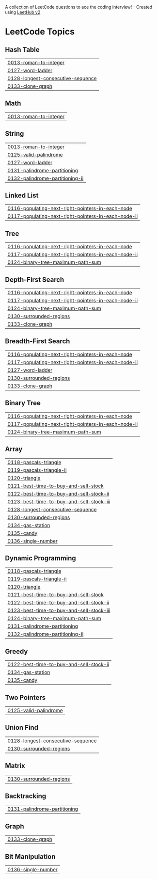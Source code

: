 A collection of LeetCode questions to ace the coding interview! - Created using [LeetHub v2](https://github.com/arunbhardwaj/LeetHub-2.0)
<!---LeetCode Topics Start-->
# LeetCode Topics
## Hash Table
|  |
| ------- |
| [0013-roman-to-integer](https://github.com/nilf4/LeetcodeRudra/tree/master/0013-roman-to-integer) |
| [0127-word-ladder](https://github.com/nilf4/LeetcodeRudra/tree/master/0127-word-ladder) |
| [0128-longest-consecutive-sequence](https://github.com/nilf4/LeetcodeRudra/tree/master/0128-longest-consecutive-sequence) |
| [0133-clone-graph](https://github.com/nilf4/LeetcodeRudra/tree/master/0133-clone-graph) |
## Math
|  |
| ------- |
| [0013-roman-to-integer](https://github.com/nilf4/LeetcodeRudra/tree/master/0013-roman-to-integer) |
## String
|  |
| ------- |
| [0013-roman-to-integer](https://github.com/nilf4/LeetcodeRudra/tree/master/0013-roman-to-integer) |
| [0125-valid-palindrome](https://github.com/nilf4/LeetcodeRudra/tree/master/0125-valid-palindrome) |
| [0127-word-ladder](https://github.com/nilf4/LeetcodeRudra/tree/master/0127-word-ladder) |
| [0131-palindrome-partitioning](https://github.com/nilf4/LeetcodeRudra/tree/master/0131-palindrome-partitioning) |
| [0132-palindrome-partitioning-ii](https://github.com/nilf4/LeetcodeRudra/tree/master/0132-palindrome-partitioning-ii) |
## Linked List
|  |
| ------- |
| [0116-populating-next-right-pointers-in-each-node](https://github.com/nilf4/LeetcodeRudra/tree/master/0116-populating-next-right-pointers-in-each-node) |
| [0117-populating-next-right-pointers-in-each-node-ii](https://github.com/nilf4/LeetcodeRudra/tree/master/0117-populating-next-right-pointers-in-each-node-ii) |
## Tree
|  |
| ------- |
| [0116-populating-next-right-pointers-in-each-node](https://github.com/nilf4/LeetcodeRudra/tree/master/0116-populating-next-right-pointers-in-each-node) |
| [0117-populating-next-right-pointers-in-each-node-ii](https://github.com/nilf4/LeetcodeRudra/tree/master/0117-populating-next-right-pointers-in-each-node-ii) |
| [0124-binary-tree-maximum-path-sum](https://github.com/nilf4/LeetcodeRudra/tree/master/0124-binary-tree-maximum-path-sum) |
## Depth-First Search
|  |
| ------- |
| [0116-populating-next-right-pointers-in-each-node](https://github.com/nilf4/LeetcodeRudra/tree/master/0116-populating-next-right-pointers-in-each-node) |
| [0117-populating-next-right-pointers-in-each-node-ii](https://github.com/nilf4/LeetcodeRudra/tree/master/0117-populating-next-right-pointers-in-each-node-ii) |
| [0124-binary-tree-maximum-path-sum](https://github.com/nilf4/LeetcodeRudra/tree/master/0124-binary-tree-maximum-path-sum) |
| [0130-surrounded-regions](https://github.com/nilf4/LeetcodeRudra/tree/master/0130-surrounded-regions) |
| [0133-clone-graph](https://github.com/nilf4/LeetcodeRudra/tree/master/0133-clone-graph) |
## Breadth-First Search
|  |
| ------- |
| [0116-populating-next-right-pointers-in-each-node](https://github.com/nilf4/LeetcodeRudra/tree/master/0116-populating-next-right-pointers-in-each-node) |
| [0117-populating-next-right-pointers-in-each-node-ii](https://github.com/nilf4/LeetcodeRudra/tree/master/0117-populating-next-right-pointers-in-each-node-ii) |
| [0127-word-ladder](https://github.com/nilf4/LeetcodeRudra/tree/master/0127-word-ladder) |
| [0130-surrounded-regions](https://github.com/nilf4/LeetcodeRudra/tree/master/0130-surrounded-regions) |
| [0133-clone-graph](https://github.com/nilf4/LeetcodeRudra/tree/master/0133-clone-graph) |
## Binary Tree
|  |
| ------- |
| [0116-populating-next-right-pointers-in-each-node](https://github.com/nilf4/LeetcodeRudra/tree/master/0116-populating-next-right-pointers-in-each-node) |
| [0117-populating-next-right-pointers-in-each-node-ii](https://github.com/nilf4/LeetcodeRudra/tree/master/0117-populating-next-right-pointers-in-each-node-ii) |
| [0124-binary-tree-maximum-path-sum](https://github.com/nilf4/LeetcodeRudra/tree/master/0124-binary-tree-maximum-path-sum) |
## Array
|  |
| ------- |
| [0118-pascals-triangle](https://github.com/nilf4/LeetcodeRudra/tree/master/0118-pascals-triangle) |
| [0119-pascals-triangle-ii](https://github.com/nilf4/LeetcodeRudra/tree/master/0119-pascals-triangle-ii) |
| [0120-triangle](https://github.com/nilf4/LeetcodeRudra/tree/master/0120-triangle) |
| [0121-best-time-to-buy-and-sell-stock](https://github.com/nilf4/LeetcodeRudra/tree/master/0121-best-time-to-buy-and-sell-stock) |
| [0122-best-time-to-buy-and-sell-stock-ii](https://github.com/nilf4/LeetcodeRudra/tree/master/0122-best-time-to-buy-and-sell-stock-ii) |
| [0123-best-time-to-buy-and-sell-stock-iii](https://github.com/nilf4/LeetcodeRudra/tree/master/0123-best-time-to-buy-and-sell-stock-iii) |
| [0128-longest-consecutive-sequence](https://github.com/nilf4/LeetcodeRudra/tree/master/0128-longest-consecutive-sequence) |
| [0130-surrounded-regions](https://github.com/nilf4/LeetcodeRudra/tree/master/0130-surrounded-regions) |
| [0134-gas-station](https://github.com/nilf4/LeetcodeRudra/tree/master/0134-gas-station) |
| [0135-candy](https://github.com/nilf4/LeetcodeRudra/tree/master/0135-candy) |
| [0136-single-number](https://github.com/nilf4/LeetcodeRudra/tree/master/0136-single-number) |
## Dynamic Programming
|  |
| ------- |
| [0118-pascals-triangle](https://github.com/nilf4/LeetcodeRudra/tree/master/0118-pascals-triangle) |
| [0119-pascals-triangle-ii](https://github.com/nilf4/LeetcodeRudra/tree/master/0119-pascals-triangle-ii) |
| [0120-triangle](https://github.com/nilf4/LeetcodeRudra/tree/master/0120-triangle) |
| [0121-best-time-to-buy-and-sell-stock](https://github.com/nilf4/LeetcodeRudra/tree/master/0121-best-time-to-buy-and-sell-stock) |
| [0122-best-time-to-buy-and-sell-stock-ii](https://github.com/nilf4/LeetcodeRudra/tree/master/0122-best-time-to-buy-and-sell-stock-ii) |
| [0123-best-time-to-buy-and-sell-stock-iii](https://github.com/nilf4/LeetcodeRudra/tree/master/0123-best-time-to-buy-and-sell-stock-iii) |
| [0124-binary-tree-maximum-path-sum](https://github.com/nilf4/LeetcodeRudra/tree/master/0124-binary-tree-maximum-path-sum) |
| [0131-palindrome-partitioning](https://github.com/nilf4/LeetcodeRudra/tree/master/0131-palindrome-partitioning) |
| [0132-palindrome-partitioning-ii](https://github.com/nilf4/LeetcodeRudra/tree/master/0132-palindrome-partitioning-ii) |
## Greedy
|  |
| ------- |
| [0122-best-time-to-buy-and-sell-stock-ii](https://github.com/nilf4/LeetcodeRudra/tree/master/0122-best-time-to-buy-and-sell-stock-ii) |
| [0134-gas-station](https://github.com/nilf4/LeetcodeRudra/tree/master/0134-gas-station) |
| [0135-candy](https://github.com/nilf4/LeetcodeRudra/tree/master/0135-candy) |
## Two Pointers
|  |
| ------- |
| [0125-valid-palindrome](https://github.com/nilf4/LeetcodeRudra/tree/master/0125-valid-palindrome) |
## Union Find
|  |
| ------- |
| [0128-longest-consecutive-sequence](https://github.com/nilf4/LeetcodeRudra/tree/master/0128-longest-consecutive-sequence) |
| [0130-surrounded-regions](https://github.com/nilf4/LeetcodeRudra/tree/master/0130-surrounded-regions) |
## Matrix
|  |
| ------- |
| [0130-surrounded-regions](https://github.com/nilf4/LeetcodeRudra/tree/master/0130-surrounded-regions) |
## Backtracking
|  |
| ------- |
| [0131-palindrome-partitioning](https://github.com/nilf4/LeetcodeRudra/tree/master/0131-palindrome-partitioning) |
## Graph
|  |
| ------- |
| [0133-clone-graph](https://github.com/nilf4/LeetcodeRudra/tree/master/0133-clone-graph) |
## Bit Manipulation
|  |
| ------- |
| [0136-single-number](https://github.com/nilf4/LeetcodeRudra/tree/master/0136-single-number) |
<!---LeetCode Topics End-->
